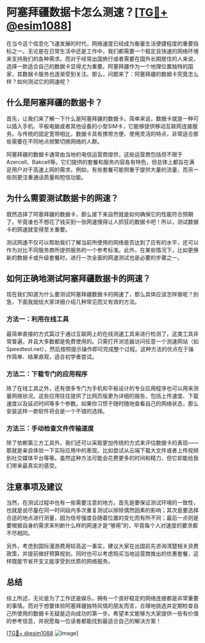 # 阿塞拜疆数据卡怎么测速？[[TG💪+ @esim1088](https://t.me/s/esim1088)]

在当今这个信息化飞速发展的时代，网络速度已经成为衡量生活便捷程度的重要指标之一。无论是在日常生活中还是工作中，我们都需要一个稳定且快速的网络环境来支持我们的各种需求。而对于经常出国旅行或者需要在国外长期居住的人来说，选择一款适合自己的数据卡显得尤为重要。阿塞拜疆作为一个地理位置独特的国家，其数据卡服务也逐渐受到关注。那么，问题来了：阿塞拜疆的数据卡究竟怎么样？如何测试它的网速呢？

## 什么是阿塞拜疆的数据卡？

首先，让我们来了解一下什么是阿塞拜疆的数据卡。简单来说，数据卡就是一种可以插入手机、平板电脑或者其他设备的小型SIM卡，它能够提供移动互联网连接服务。与传统的固定宽带相比，数据卡具有携带方便、使用灵活的特点，非常适合那些需要在不同地点频繁切换网络的人群。

阿塞拜疆的数据卡通常由当地的电信运营商提供，这些运营商包括但不限于Azercell、Bakcell等。它们提供的套餐和服务内容各有特色，但总体上都旨在满足用户对于高速上网的需求。例如，有些套餐可能侧重于提供大量的流量，而另一些则更注重通话质量和短信功能。

## 为什么需要测试数据卡的网速？

既然选择了阿塞拜疆的数据卡，那么接下来自然就是如何确保它的性能符合预期了。毕竟谁也不想花了钱买到一张网速慢得让人抓狂的数据卡吧！所以，测试数据卡的网速就变得至关重要。

测试网速不仅可以帮助我们了解当前所使用的网络是否达到了应有的水平，还可以作为对比不同服务商所提供服务的一个参考标准。此外，在某些情况下，比如更换新的数据卡或升级套餐时，进行一次全面的网速测试也是必要的步骤之一。

## 如何正确地测试阿塞拜疆数据卡的网速？

现在我们知道为什么要测试阿塞拜疆数据卡的网速了，那么具体应该怎样做呢？别急，下面我就给大家详细介绍几种常见而又有效的方法。

### 方法一：利用在线工具

最简单直接的方式莫过于通过互联网上的在线测速工具来进行检测了。这类工具非常普遍，并且大多数都是免费使用的。只需打开浏览器访问任意一个测速网站（如Speedtest.net），然后按照提示操作即可完成整个过程。这种方法的优点在于操作简单、结果直观，适合初学者尝试。

### 方法二：下载专门的应用程序

除了在线工具之外，还有很多专门为手机和平板设计的专业应用程序也可以用来测量网络状况。这些应用往往提供了比网页版更为详细的报告，包括上传速度、下载速度以及延迟时间等多个参数。如果你习惯于随时随地查看自己的网络状态，那么安装这样一款软件将会是一个不错的选择。

### 方法三：手动检查文件传输速度

除了依赖第三方工具外，我们还可以采取更加传统的方式来评估数据卡的表现——那就是亲自体验一下实际应用中的表现。比如尝试从云端下载大文件或者上传视频到社交媒体平台等等。虽然这种方法可能会花费更多的时间和精力，但它却能给我们带来最真实的感受。

## 注意事项及建议

当然，在测试过程中也有一些需要注意的地方。首先是要保证测试环境的一致性，也就是说尽量在同一时间段内多次重复测试以排除偶然因素的影响；其次是要选择合适的地点进行测量，因为信号强度会随着位置的变化而有所不同；最后一点则是要根据自身的需求来判断什么样的网速才是“够用”的，毕竟每个人对速度的要求都不尽相同。

另外，考虑到国际漫游费用较高这一事实，建议大家在出国前先咨询清楚相关资费政策，并提前做好预算规划。同时也可以考虑购买当地运营商推出的优惠套餐，这样既能节省开支又能享受到优质的网络服务。

## 总结

综上所述，无论是为了工作还是娱乐，拥有一个良好稳定的网络连接都是非常重要的事情。而对于想要体验阿塞拜疆独特风情的朋友而言，合理地挑选并定期检查自己所使用的数据卡无疑是迈向成功的第一步。希望本文能够为大家提供一些有价值的参考信息，并祝愿每一位读者都能找到最适合自己的解决方案！

[[TG💪+ @esim1088](https://t.me/s/esim1088) ![Image](https://i.postimg.cc/4NQfJmqS/Snipaste-2025-05-13-00-14-12.png)]